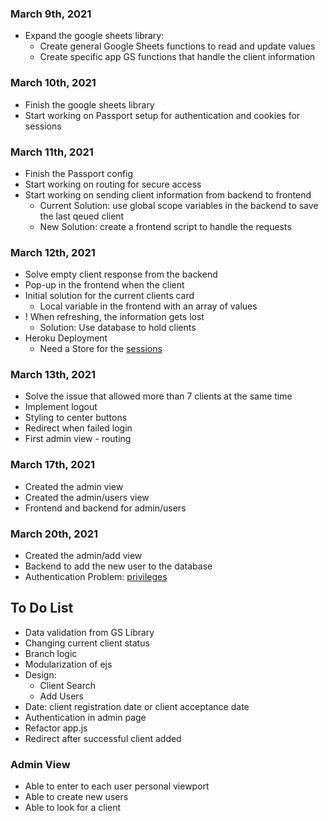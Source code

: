 ### March 9th, 2021
* Expand the google sheets library:
    * Create general Google Sheets functions to read and update values
    * Create specific app GS functions that handle the client information

### March 10th, 2021
* Finish the google sheets library
* Start working on Passport setup for authentication and cookies for sessions

### March 11th, 2021
* Finish the Passport config
* Start working on routing for secure access
* Start working on sending client information from backend to frontend
    * Current Solution: use global scope variables in the backend to save the last qeued client
    * New Solution: create a frontend script to handle the requests

### March 12th, 2021
* Solve empty client response from the backend
* Pop-up in the frontend when the client
* Initial solution for the current clients card
    * Local variable in the frontend with an array of values
* ! When refreshing, the information gets lost
    * Solution: Use database to hold clients
* Heroku Deployment
    * Need a Store for the [sessions](https://www.npmjs.com/package/connect-mongo)

### March 13th, 2021
* Solve the issue that allowed more than 7 clients at the same time
* Implement logout
* Styling to center buttons
* Redirect when failed login
* First admin view - routing

### March 17th, 2021
* Created the admin view
* Created the admin/users view
* Frontend and backend for admin/users

### March 20th, 2021
* Created the admin/add view
* Backend to add the new user to the database
* Authentication Problem: [privileges](https://developerhandbook.com/passport.js/passport-role-based-authorisation-authentication/)

## To Do List
* Data validation from GS Library
* Changing current client status
* Branch logic
* Modularization of ejs
* Design:
    * Client Search
    * Add Users
* Date: client registration date or client acceptance date
* Authentication in admin page
* Refactor app.js
* Redirect after successful client added

### Admin View
* Able to enter to each user personal viewport
* Able to create new users
* Able to look for a client

